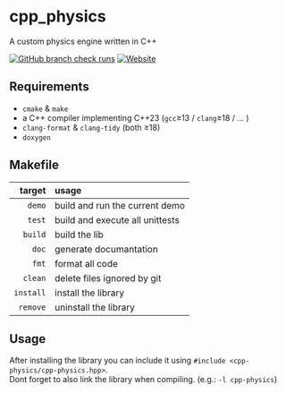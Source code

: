 # cpp_physics

A custom physics engine written in C++

<a href="">
  <img alt="GitHub branch check runs" src="https://img.shields.io/github/check-runs/Erix0815/cpp_physics/main?nameFilter=build&logo=cmake&logoSize=auto&label=Unittests"></a>
<a href="https://erix0815.github.io/cpp_physics/">
  <img alt="Website" src="https://img.shields.io/website?url=https%3A%2F%2Ferix0815.github.io%2Fcpp_physics%2F&up_message=online&down_message=offline&logo=github&logoSize=auto&label=GH-Pages"></a>

## Requirements

- `cmake` & `make`
- a C++ compiler implementing C++23 (`gcc`&ge;13 / `clang`&ge;18 / ... )
- `clang-format` & `clang-tidy` (both &ge;18)
- `doxygen`

## Makefile

|   target|usage                          |
|--------:|:------------------------------|
|   `demo`|build and run the current demo |
|   `test`|build and execute all unittests|
|  `build`|build the lib                  |
|    `doc`|generate documantation         |
|    `fmt`|format all code                |
|  `clean`|delete files ignored by git    |
|`install`|install the library            |
| `remove`|uninstall the library          |

## Usage

After installing the library you can include it using `#include <cpp-physics/cpp-physics.hpp>`.\
Dont forget to also link the library when compiling. (e.g.: `-l cpp-physics`)
